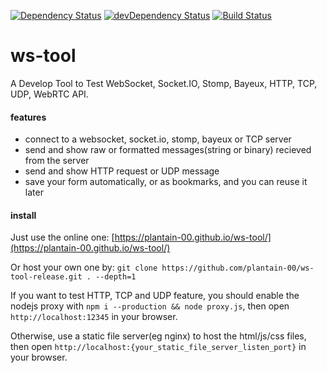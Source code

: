 [![Dependency Status](https://david-dm.org/plantain-00/ws-tool.svg)](https://david-dm.org/plantain-00/ws-tool)
[![devDependency Status](https://david-dm.org/plantain-00/ws-tool/dev-status.svg)](https://david-dm.org/plantain-00/ws-tool#info=devDependencies)
[![Build Status](https://travis-ci.org/plantain-00/ws-tool.svg?branch=master)](https://travis-ci.org/plantain-00/ws-tool)

# ws-tool

A Develop Tool to Test WebSocket, Socket.IO, Stomp, Bayeux, HTTP, TCP, UDP, WebRTC API.

#### features

+ connect to a websocket, socket.io, stomp, bayeux or TCP server
+ send and show raw or formatted messages(string or binary) recieved from the server
+ send and show HTTP request or UDP message
+ save your form automatically, or as bookmarks, and you can reuse it later

#### install

Just use the online one: [https://plantain-00.github.io/ws-tool/](https://plantain-00.github.io/ws-tool/)

Or host your own one by: `git clone https://github.com/plantain-00/ws-tool-release.git . --depth=1`

If you want to test HTTP, TCP and UDP feature, you should enable the nodejs proxy with `npm i --production && node proxy.js`, then open `http://localhost:12345` in your browser.

Otherwise, use a static file server(eg nginx) to host the html/js/css files, then open `http://localhost:{your_static_file_server_listen_port}` in your browser.
